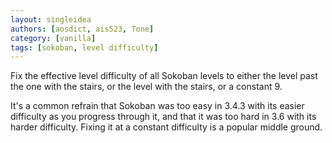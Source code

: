 ```yaml
---
layout: singleidea
authors: [aosdict, ais523, Tone]
category: [vanilla]
tags: [sokoban, level difficulty]
---
```

Fix the effective level difficulty of all Sokoban levels to either the level past the one with the stairs, or the level with the stairs, or a constant 9.

It's a common refrain that Sokoban was too easy in 3.4.3 with its easier difficulty as you progress through it, and that it was too hard in 3.6 with its harder difficulty. Fixing it at a constant difficulty is a popular middle ground.
